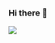 ### Hi there 👋

<!--
**CarlosBaixoSI/CarlosBaixoSI** is a ✨ _special_ ✨ repository because its `README.md` (this file) appears on your GitHub profile.

Here are some ideas to get you started:

- 🔭 I’m currently working on ...
- 🌱 I’m currently learning ...
- 👯 I’m looking to collaborate on ...
- 🤔 I’m looking for help with ...
- 💬 Ask me about ...
- 📫 How to reach me: ...
- 😄 Pronouns: ...
- ⚡ Fun fact: ...
-->

<div>
  <img src = "https://github-readme-stats.vercel.app/api/top-langs/?username=CarlosBaixoSI&layout=compact&langs_count=16&theme=github_dark"
</div>
